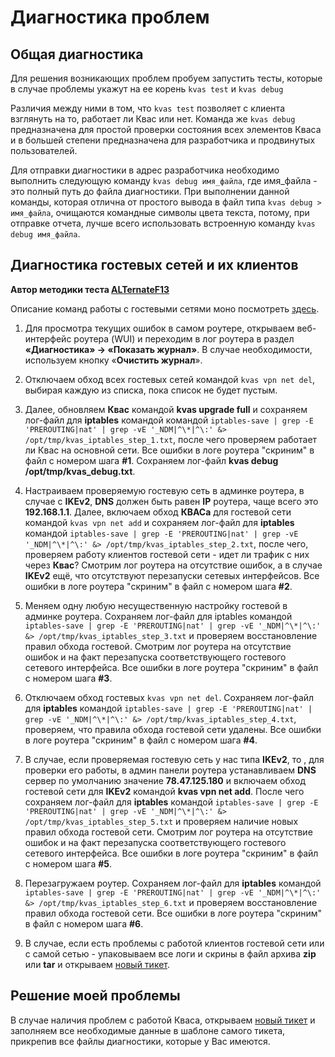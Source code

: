 # Диагностика проблем

## Общая диагностика

Для решения возникающих проблем пробуем запустить тесты, которые в случае проблемы укажут на ее корень
`kvas test` и `kvas debug` 

Различия между ними в том, что `kvas test` позволяет с клиента взглянуть на то, работает ли Квас или нет. 
Команда же `kvas debug` предназначена для простой проверки состояния всех элементов Кваса и в большей степени предназначена для разработчика и продвинутых пользователей.

Для отправки диагностики в адрес разработчика необходимо выполнить следующую команду `kvas debug имя_файла`, где имя_файла - это полный путь до файла диагностики. При выполнении данной команды, которая отлична от простого вывода в файл типа `kvas debug > имя_файла`, очищаются командные символы цвета текста, потому, при отправке отчета, лучше всего использовать встроенную команду `kvas debug имя_файла`.

## Диагностика гостевых сетей и их клиентов
**Автор методики теста [ALTernateF13](https://github.com/ALTernateF13)**

Описание команд работы с гостевыми сетями моно посмотреть [здесь](https://github.com/qzeleza/kvas/wiki/Описание-команд#управление-vpn-соединениями).

1. Для просмотра текущих ошибок в самом роутере, открываем веб-интерфейс роутера (WUI) и переходим в лог роутера в раздел **«Диагностика» -> «Показать журнал»**. В случае необходимости, используем кнопку «**Очистить журнал**».

2. Отключаем обход всех гостевых сетей командой `kvas vpn net del`, выбирая каждую из списка, пока список не будет пустым. 

3. Далее, обновляем **Квас** командой **kvas upgrade full** и сохраняем лог-файл для **iptables** командой командой `iptables-save | grep -E 'PREROUTING|nat' | grep -vE '_NDM|^\*|^\:' &> /opt/tmp/kvas_iptables_step_1.txt`, после чего проверяем работает ли Квас на основной сети. Все ошибки в логе роутера "скриним" в файл с номером шага **#1**. Сохраняем лог-файл **kvas debug /opt/tmp/kvas_debug.txt**.

4. Настраиваем проверяемую гостевую сеть в админке роутера, в случае с **IKEv2**, **DNS** должен быть равен **IP** роутера, чаще всего это **192.168.1.1**. Далее, включаем обход **КВАСа** для гостевой сети командой `kvas vpn net add` и сохраняем лог-файл для **iptables** командой `iptables-save | grep -E 'PREROUTING|nat' | grep -vE '_NDM|^\*|^\:' &> /opt/tmp/kvas_iptables_step_2.txt`, после чего, проверяем работу клиентов гостевой сети - идет ли трафик с них через **Квас**? Смотрим лог роутера на отсутствие ошибок, а в случае **IKEv2** ещё, что отсутствуют перезапуски сетевых интерфейсов. Все ошибки в логе роутера "скриним" в файл с номером шага **#2**.

5. Меняем одну любую несущественную настройку гостевой в админке роутера. Сохраняем лог-файл для iptables командой `iptables-save | grep -E 'PREROUTING|nat' | grep -vE '_NDM|^\*|^\:' &> /opt/tmp/kvas_iptables_step_3.txt` и проверяем восстановление правил обхода гостевой. Смотрим лог роутера на отсутствие ошибок и на факт перезапуска соответствующего гостевого сетевого интерфейса. Все ошибки в логе роутера "скриним" в файл с номером шага **#3**.

6. Отключаем обход гостевых `kvas vpn net del`. Сохраняем лог-файл для **iptables** командой `iptables-save | grep -E 'PREROUTING|nat' | grep -vE '_NDM|^\*|^\:' &> /opt/tmp/kvas_iptables_step_4.txt`, проверяем, что правила обхода гостевой сети удалены. Все ошибки в логе роутера "скриним" в файл с номером шага **#4**.

7. В случае, если проверяемая гостевую сеть у нас типа **IKEv2**, то , для проверки его работы, в админ панели роутера устанавливаем **DNS** сервер по умолчанию значение **78.47.125.180** и включаем обход гостевой сети для **IKEv2** командой **kvas vpn net add**. После чего сохраняем лог-файл для **iptables** командой `iptables-save | grep -E 'PREROUTING|nat' | grep -vE '_NDM|^\*|^\:' &> /opt/tmp/kvas_iptables_step_5.txt` и проверяем наличие новых правил обхода гостевой сети. Смотрим лог роутера на отсутствие ошибок и на факт перезапуска соответствующего гостевого сетевого интерфейса. Все ошибки в логе роутера "скриним" в файл с номером шага **#5**.

8. Перезагружаем роутер. Сохраняем лог-файл для **iptables**  командой `iptables-save | grep -E 'PREROUTING|nat' | grep -vE '_NDM|^\*|^\:' &> /opt/tmp/kvas_iptables_step_6.txt` и проверяем восстановление правил обхода гостевой сети. Все ошибки в логе роутера "скриним" в файл с номером шага **#6**.

9. В случае, если есть проблемы с работой клиентов гостевой сети или с самой сетью - упаковываем все логи и скрины в файл архива **zip** или **tar** и открываем [новый тикет](https://github.com/qzeleza/kvas/issues/new?assignees=&labels=bug%2C+invalid&projects=&template=bug_report.md&title=%5BСУТЬ+ОШИБКИ+КРАТКО%2C+НО+ЕМКО%5D).  

## Решение моей проблемы 
В случае наличия проблем с работой Кваса, открываем [новый тикет](https://github.com/qzeleza/kvas/issues/new?assignees=&labels=bug%2C+invalid&projects=&template=bug_report.md&title=%5BСУТЬ+ОШИБКИ+КРАТКО%2C+НО+ЕМКО%5D) и заполняем все необходимые данные в шаблоне самого тикета, прикрепив все файлы диагностики, которые у Вас имеются.
